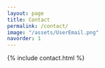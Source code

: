 ```yaml
---
layout: page
title: Contact
permalink: /contact/
image: "/assets/UserEmail.png"
navorder: 1
---
```

{% include contact.html %}
